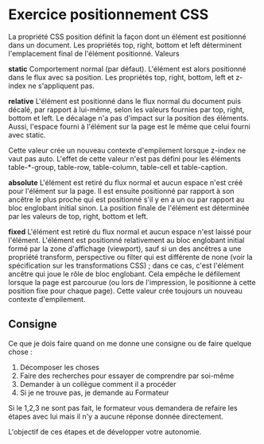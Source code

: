 # Exercice positionnement CSS

La propriété CSS position définit la façon dont un élément est positionné dans un document. Les propriétés top, right, bottom et left déterminent l'emplacement final de l'élément positionné.
Valeurs

**static**
Comportement normal (par défaut). L'élément est alors positionné dans le flux avec sa position. Les propriétés top, right, bottom, left et z-index ne s'appliquent pas.

**relative**
L'élément est positionné dans le flux normal du document puis décalé, par rapport à lui-même, selon les valeurs fournies par top, right, bottom et left. Le décalage n'a pas d'impact sur la position des éléments. Aussi, l'espace fourni à l'élément sur la page est le même que celui fourni avec static.

Cette valeur crée un nouveau contexte d'empilement lorsque z-index ne vaut pas auto. L'effet de cette valeur n'est pas défini pour les éléments table-*-group, table-row, table-column, table-cell et table-caption.

**absolute**
L'élément est retiré du flux normal et aucun espace n'est créé pour l'élément sur la page. Il est ensuite positionné par rapport à son ancêtre le plus proche qui est positionné s'il y en a un ou par rapport au bloc englobant initial sinon. La position finale de l'élément est déterminée par les valeurs de top, right, bottom et left.

**fixed**
L'élément est retiré du flux normal et aucun espace n'est laissé pour l'élément. L'élément est positionné relativement au bloc englobant initial formé par la zone d'affichage (viewport), sauf si un des ancêtres a une propriété transform, perspective ou filter qui est différente de none (voir la spécification sur les transformations CSS) ; dans ce cas, c'est l'élément ancêtre qui joue le rôle de bloc englobant. Cela empêche le défilement lorsque la page est parcourue (ou lors de l'impression, le positionne à cette position fixe pour chaque page). Cette valeur crée toujours un nouveau contexte d'empilement.

## Consigne

Ce que je dois faire quand on me donne une consigne ou de faire quelque chose :

1) Décomposer les choses
2) Faire des recherches pour essayer de comprendre par soi-même
3) Demander à un collègue comment il a procéder
4) Si je ne trouve pas, je demande au Formateur

Si le 1,2,3 ne sont pas fait, le formateur vous demandera de refaire les étapes avec lui mais il n'y a aucune réponse donnée directement.

L'objectif de ces étapes et de développer votre autonomie.